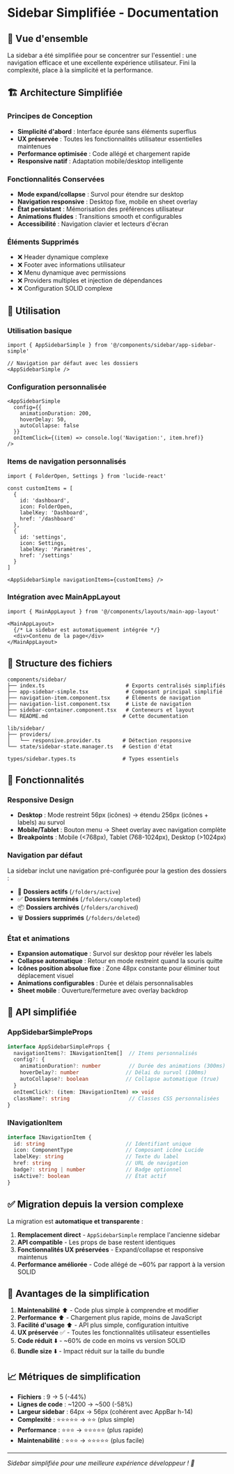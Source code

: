 # Sidebar Simplifiée - Documentation

## 🎯 Vue d'ensemble

La sidebar a été simplifiée pour se concentrer sur l'essentiel : une navigation efficace et une excellente expérience utilisateur. Fini la complexité, place à la simplicité et la performance.

## 🏗️ Architecture Simplifiée

### Principes de Conception
- **Simplicité d'abord** : Interface épurée sans éléments superflus
- **UX préservée** : Toutes les fonctionnalités utilisateur essentielles maintenues
- **Performance optimisée** : Code allégé et chargement rapide
- **Responsive natif** : Adaptation mobile/desktop intelligente

### Fonctionnalités Conservées
- **Mode expand/collapse** : Survol pour étendre sur desktop
- **Navigation responsive** : Desktop fixe, mobile en sheet overlay
- **État persistant** : Mémorisation des préférences utilisateur
- **Animations fluides** : Transitions smooth et configurables
- **Accessibilité** : Navigation clavier et lecteurs d'écran

### Éléments Supprimés
- ❌ Header dynamique complexe
- ❌ Footer avec informations utilisateur
- ❌ Menu dynamique avec permissions
- ❌ Providers multiples et injection de dépendances
- ❌ Configuration SOLID complexe

## 🚀 Utilisation

### Utilisation basique
```tsx
import { AppSidebarSimple } from '@/components/sidebar/app-sidebar-simple'

// Navigation par défaut avec les dossiers
<AppSidebarSimple />
```

### Configuration personnalisée
```tsx
<AppSidebarSimple 
  config={{
    animationDuration: 200,
    hoverDelay: 50,
    autoCollapse: false
  }}
  onItemClick={(item) => console.log('Navigation:', item.href)}
/>
```

### Items de navigation personnalisés
```tsx
import { FolderOpen, Settings } from 'lucide-react'

const customItems = [
  { 
    id: 'dashboard', 
    icon: FolderOpen, 
    labelKey: 'Dashboard', 
    href: '/dashboard' 
  },
  { 
    id: 'settings', 
    icon: Settings, 
    labelKey: 'Paramètres', 
    href: '/settings' 
  }
]

<AppSidebarSimple navigationItems={customItems} />
```

### Intégration avec MainAppLayout
```tsx
import { MainAppLayout } from '@/components/layouts/main-app-layout'

<MainAppLayout>
  {/* La sidebar est automatiquement intégrée */}
  <div>Contenu de la page</div>
</MainAppLayout>
```

## 📁 Structure des fichiers

```
components/sidebar/
├── index.ts                          # Exports centralisés simplifiés
├── app-sidebar-simple.tsx            # Composant principal simplifié
├── navigation-item.component.tsx     # Éléments de navigation
├── navigation-list.component.tsx     # Liste de navigation
├── sidebar-container.component.tsx   # Conteneurs et layout
└── README.md                        # Cette documentation

lib/sidebar/
├── providers/
│   └── responsive.provider.ts       # Détection responsive
└── state/sidebar-state.manager.ts   # Gestion d'état

types/sidebar.types.ts               # Types essentiels
```

## 🎨 Fonctionnalités

### Responsive Design
- **Desktop** : Mode restreint 56px (icônes) → étendu 256px (icônes + labels) au survol
- **Mobile/Tablet** : Bouton menu → Sheet overlay avec navigation complète
- **Breakpoints** : Mobile (<768px), Tablet (768-1024px), Desktop (>1024px)

### Navigation par défaut
La sidebar inclut une navigation pré-configurée pour la gestion des dossiers :
- 📂 **Dossiers actifs** (`/folders/active`)
- ✅ **Dossiers terminés** (`/folders/completed`)
- 📦 **Dossiers archivés** (`/folders/archived`)
- 🗑️ **Dossiers supprimés** (`/folders/deleted`)

### État et animations
- **Expansion automatique** : Survol sur desktop pour révéler les labels
- **Collapse automatique** : Retour en mode restreint quand la souris quitte
- **Icônes position absolue fixe** : Zone 48px constante pour éliminer tout déplacement visuel
- **Animations configurables** : Durée et délais personnalisables
- **Sheet mobile** : Ouverture/fermeture avec overlay backdrop

## 🔧 API simplifiée

### AppSidebarSimpleProps
```typescript
interface AppSidebarSimpleProps {
  navigationItems?: INavigationItem[]  // Items personnalisés
  config?: {
    animationDuration?: number         // Durée des animations (300ms)
    hoverDelay?: number               // Délai du survol (100ms)
    autoCollapse?: boolean            // Collapse automatique (true)
  }
  onItemClick?: (item: INavigationItem) => void
  className?: string                   // Classes CSS personnalisées
}
```

### INavigationItem
```typescript
interface INavigationItem {
  id: string                          // Identifiant unique
  icon: ComponentType                 // Composant icône Lucide
  labelKey: string                    // Texte du label
  href: string                        // URL de navigation
  badge?: string | number             // Badge optionnel
  isActive?: boolean                  // État actif
}
```

## ✅ Migration depuis la version complexe

La migration est **automatique et transparente** :

1. **Remplacement direct** - `AppSidebarSimple` remplace l'ancienne sidebar
2. **API compatible** - Les props de base restent identiques
3. **Fonctionnalités UX préservées** - Expand/collapse et responsive maintenus
4. **Performance améliorée** - Code allégé de ~60% par rapport à la version SOLID

## 🎉 Avantages de la simplification

1. **Maintenabilité** ⬆️ - Code plus simple à comprendre et modifier
2. **Performance** ⬆️ - Chargement plus rapide, moins de JavaScript
3. **Facilité d'usage** ⬆️ - API plus simple, configuration intuitive
4. **UX préservée** ✅ - Toutes les fonctionnalités utilisateur essentielles
5. **Code réduit** ⬇️ - ~60% de code en moins vs version SOLID
6. **Bundle size** ⬇️ - Impact réduit sur la taille du bundle

## 📈 Métriques de simplification

- **Fichiers** : 9 → 5 (-44%)
- **Lignes de code** : ~1200 → ~500 (-58%)
- **Largeur sidebar** : 64px → 56px (cohérent avec AppBar h-14)
- **Complexité** : ⭐⭐⭐⭐⭐ → ⭐⭐ (plus simple)
- **Performance** : ⭐⭐⭐ → ⭐⭐⭐⭐⭐ (plus rapide)
- **Maintenabilité** : ⭐⭐⭐ → ⭐⭐⭐⭐⭐ (plus facile)

---

*Sidebar simplifiée pour une meilleure expérience développeur ! 🚀*